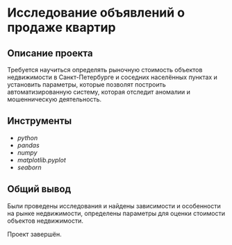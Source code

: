 # Исследование объявлений о продаже квартир

## Описание проекта

Требуется научиться определять рыночную стоимость объектов недвижимости в Санкт-Петербурге и соседних населённых пунктах и установить параметры, которые позволят построить автоматизированную систему, которая отследит аномалии и мошенническую деятельность. 

## Инструменты

- *python*
- *pandas*
- *numpy*
- *matplotlib.pyplot*
- *seaborn*

## Общий вывод

Были проведены исследования и найдены зависимости и особенности на рынке недвижимости, определены параметры для оценки стоимости объектов недвижимости.

Проект завершён.
